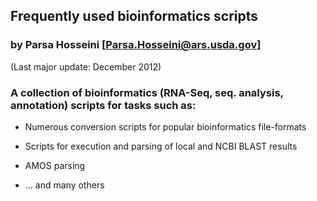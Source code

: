 ## Frequently used bioinformatics scripts

### by Parsa Hosseini [Parsa.Hosseini@ars.usda.gov]

(Last major update: December 2012)

### A collection of bioinformatics (RNA-Seq, seq. analysis, annotation) scripts for tasks such as:

* Numerous conversion scripts for popular bioinformatics file-formats

* Scripts for execution and parsing of local and NCBI BLAST results

* AMOS parsing

* ... and many others